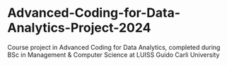 # Advanced-Coding-for-Data-Analytics-Project-2024
Course project in Advanced Coding for Data Analytics, completed during BSc in Management &amp; Computer Science at LUISS Guido Carli University
